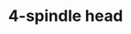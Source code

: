 ---
title : "4-spindle head"
category   : "Multi-spindle heads "
headline   : " "
short_desc   : " For heavy machining. The gearboxes in use feature a power partition. "
long_desc   : " "
img   : "/images/4-spindlehead.jpeg"
series : "/benz/metal/machiningcenters/multispindleheads/"
link : "fourspindle"
---